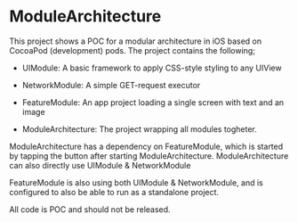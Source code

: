 # ModuleArchitecture

This project shows a POC for a modular architecture in iOS based on CocoaPod (development) pods.
The project contains the following;

- UIModule: A basic framework to apply CSS-style styling to any UIView
- NetworkModule: A simple GET-request executor
- FeatureModule: An app project loading a single screen with text and an image

- ModuleArchitecture: The project wrapping all modules togheter.

ModuleArchitecture has a dependency on FeatureModule, which is started by tapping the button after starting ModuleArchitecture. 
ModuleArchitecture can also directly use UIModule & NetworkModule

FeatureModule is also using both UIModule & NetworkModule, and is configured to also be able to run as a standalone project.

All code is POC and should not be released.
